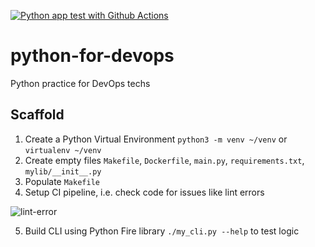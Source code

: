 [![Python app test with Github Actions](https://github.com/RKAnonymous/python-for-devops/actions/workflows/devops.yml/badge.svg)](https://github.com/RKAnonymous/python-for-devops/actions/workflows/devops.yml)

# python-for-devops
Python practice for DevOps techs

## Scaffold

1. Create a Python Virtual Environment `python3 -m venv ~/venv` or `virtualenv ~/venv`
2. Create empty files `Makefile`, `Dockerfile`, `main.py`, `requirements.txt`, `mylib/__init__.py`
3. Populate `Makefile`
4. Setup CI pipeline, i.e. check code for issues like lint errors

![lint-error](https://user-images.githubusercontent.com/104907216/193566005-29973d8b-57c1-4c53-8e84-ea19e6b298f8.png)

5. Build CLI using Python Fire library `./my_cli.py --help` to test logic